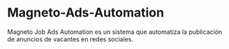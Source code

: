 # Magneto-Ads-Automation
Magneto Job Ads Automation es un sistema que automatiza la publicación de anuncios de vacantes en redes sociales.
